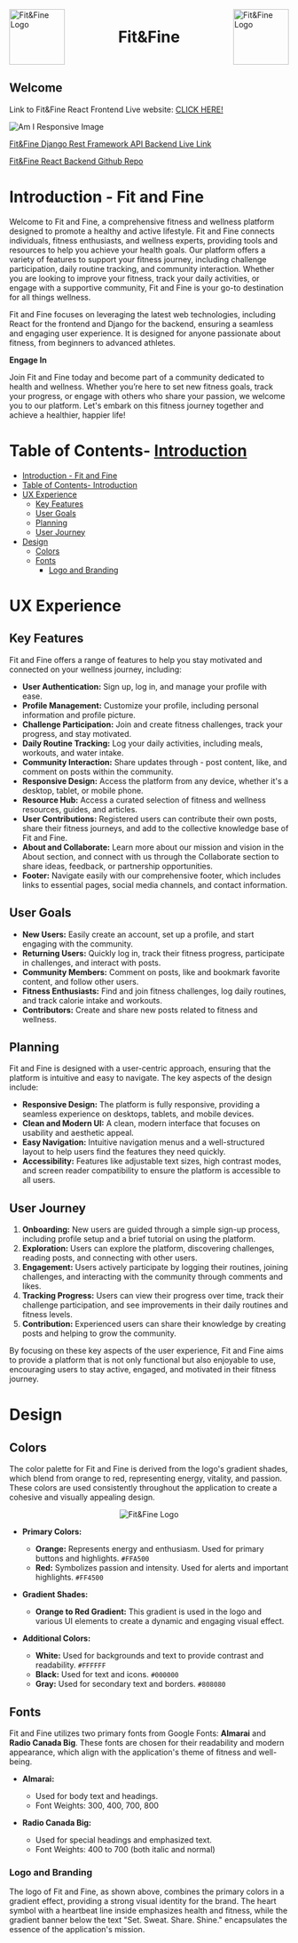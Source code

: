 <div style="display: flex; align-items: center; justify-content: space-between;">
  <img src="documentation/screenshots/favicon.JPG" alt="Fit&Fine Logo" style="width: 100px; height: auto;">
  <h1 style="margin: 0;">Fit&Fine</h1>
  <img src="documentation/screenshots/favicon.JPG" alt="Fit&Fine Logo" style="width: 100px; height: auto;">
</div>


<h2>Welcome</h2>

Link to Fit&Fine React Frontend Live website: [CLICK HERE!](https://fitandfine-react-p5-f5d23da9d77c.herokuapp.com/)

![Am I Responsive Image](documentation/screenshots/amiresponsive.JPG)

[Fit&Fine Django Rest Framework API Backend Live Link](https://fitandfine-drf-be560b223a3b.herokuapp.com/)

[Fit&Fine React Backend Github Repo](https://github.com/SwathiKeshavamurthy/FitandFine-P5)

# Introduction - Fit and Fine

Welcome to Fit and Fine, a comprehensive fitness and wellness platform designed to promote a healthy and active lifestyle. Fit and Fine connects individuals, fitness enthusiasts, and wellness experts, providing tools and resources to help you achieve your health goals. Our platform offers a variety of features to support your fitness journey, including challenge participation, daily routine tracking, and community interaction. Whether you are looking to improve your fitness, track your daily activities, or engage with a supportive community, Fit and Fine is your go-to destination for all things wellness.

Fit and Fine focuses on leveraging the latest web technologies, including React for the frontend and Django for the backend, ensuring a seamless and engaging user experience. It is designed for anyone passionate about fitness, from beginners to advanced athletes.

**Engage In**

Join Fit and Fine today and become part of a community dedicated to health and wellness. Whether you’re here to set new fitness goals, track your progress, or engage with others who share your passion, we welcome you to our platform. Let's embark on this fitness journey together and achieve a healthier, happier life!


# Table of Contents- [Introduction](#introduction)
- [Introduction - Fit and Fine](#introduction---fit-and-fine)
- [Table of Contents- Introduction](#table-of-contents--introduction)
- [UX Experience](#ux-experience)
  - [Key Features](#key-features)
  - [User Goals](#user-goals)
  - [Planning](#planning)
  - [User Journey](#user-journey)
- [Design](#design)
  - [Colors](#colors)
  - [Fonts](#fonts)
    - [Logo and Branding](#logo-and-branding)

# UX Experience

## Key Features

Fit and Fine offers a range of features to help you stay motivated and connected on your wellness journey, including:

- **User Authentication:** Sign up, log in, and manage your profile with ease.
- **Profile Management:** Customize your profile, including personal information and profile picture.
- **Challenge Participation:** Join and create fitness challenges, track your progress, and stay motivated.
- **Daily Routine Tracking:** Log your daily activities, including meals, workouts, and water intake.
- **Community Interaction:** Share updates through - post content, like, and comment on posts within the community.
- **Responsive Design:** Access the platform from any device, whether it's a desktop, tablet, or mobile phone.
- **Resource Hub:** Access a curated selection of fitness and wellness resources, guides, and articles.
- **User Contributions:** Registered users can contribute their own posts, share their fitness journeys, and add to the collective knowledge base of Fit and Fine.
- **About and Collaborate:** Learn more about our mission and vision in the About section, and connect with us through the Collaborate section to share ideas, feedback, or partnership opportunities.
- **Footer:** Navigate easily with our comprehensive footer, which includes links to essential pages, social media channels, and contact information.

## User Goals

- **New Users:** Easily create an account, set up a profile, and start engaging with the community.
- **Returning Users:** Quickly log in, track their fitness progress, participate in challenges, and interact with posts.
- **Community Members:** Comment on posts, like and bookmark favorite content, and follow other users.
- **Fitness Enthusiasts:** Find and join fitness challenges, log daily routines, and track calorie intake and workouts.
- **Contributors:** Create and share new posts related to fitness and wellness.

## Planning

Fit and Fine is designed with a user-centric approach, ensuring that the platform is intuitive and easy to navigate. The key aspects of the design include:

- **Responsive Design:** The platform is fully responsive, providing a seamless experience on desktops, tablets, and mobile devices.
- **Clean and Modern UI:** A clean, modern interface that focuses on usability and aesthetic appeal.
- **Easy Navigation:** Intuitive navigation menus and a well-structured layout to help users find the features they need quickly.
- **Accessibility:** Features like adjustable text sizes, high contrast modes, and screen reader compatibility to ensure the platform is accessible to all users.

## User Journey

1. **Onboarding:** New users are guided through a simple sign-up process, including profile setup and a brief tutorial on using the platform.
2. **Exploration:** Users can explore the platform, discovering challenges, reading posts, and connecting with other users.
3. **Engagement:** Users actively participate by logging their routines, joining challenges, and interacting with the community through comments and likes.
4. **Tracking Progress:** Users can view their progress over time, track their challenge participation, and see improvements in their daily routines and fitness levels.
5. **Contribution:** Experienced users can share their knowledge by creating posts and helping to grow the community.

By focusing on these key aspects of the user experience, Fit and Fine aims to provide a platform that is not only functional but also enjoyable to use, encouraging users to stay active, engaged, and motivated in their fitness journey.

# Design

## Colors

The color palette for Fit and Fine is derived from the logo's gradient shades, which blend from orange to red, representing energy, vitality, and passion. These colors are used consistently throughout the application to create a cohesive and visually appealing design.

<p align="center">
  <img src="documentation/screenshots/about.webp" alt="Fit&Fine Logo" >
</p>

- **Primary Colors:**
  - **Orange:** Represents energy and enthusiasm. Used for primary buttons and highlights. `#FFA500`
  - **Red:** Symbolizes passion and intensity. Used for alerts and important highlights. `#FF4500`
  
- **Gradient Shades:**
  - **Orange to Red Gradient:** This gradient is used in the logo and various UI elements to create a dynamic and engaging visual effect.

- **Additional Colors:**
  - **White:** Used for backgrounds and text to provide contrast and readability. `#FFFFFF`
  - **Black:** Used for text and icons. `#000000`
  - **Gray:** Used for secondary text and borders. `#808080`

## Fonts

Fit and Fine utilizes two primary fonts from Google Fonts: **Almarai** and **Radio Canada Big**. These fonts are chosen for their readability and modern appearance, which align with the application's theme of fitness and well-being.

- **Almarai:**
  - Used for body text and headings.
  - Font Weights: 300, 400, 700, 800

- **Radio Canada Big:**
  - Used for special headings and emphasized text.
  - Font Weights: 400 to 700 (both italic and normal)

### Logo and Branding

The logo of Fit and Fine, as shown above, combines the primary colors in a gradient effect, providing a strong visual identity for the brand. The heart symbol with a heartbeat line inside emphasizes health and fitness, while the gradient banner below the text "Set. Sweat. Share. Shine." encapsulates the essence of the application's mission.